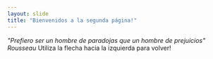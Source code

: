 ```yaml
---
layout: slide
title: "Bienvenidos a la segunda página!"
---
```

*"Prefiero ser un hombre de paradojas que un hombre de prejuicios" Rousseau*
Utiliza la flecha hacia la izquierda para volver!
